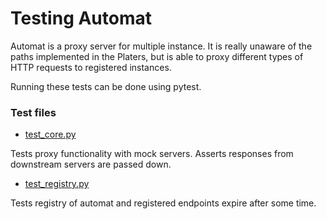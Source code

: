 # Testing Automat

Automat is a proxy server for multiple instance. It is really unaware of the paths
implemented in the Platers, but is able to proxy different types of HTTP requests to
registered instances. 

Running these tests can be done using pytest. 

### Test files

* [test_core.py](https://github.com/RENCI-AUTOMAT/Automat-server/blob/master/Automat/automat/tests/test_core.py)

Tests proxy functionality with mock servers. Asserts responses from downstream servers are passed down.
  
* [test_registry.py](https://github.com/RENCI-AUTOMAT/Automat-server/blob/master/Automat/automat/tests/test_registry.py)

Tests registry of automat and registered endpoints expire after some time.  

